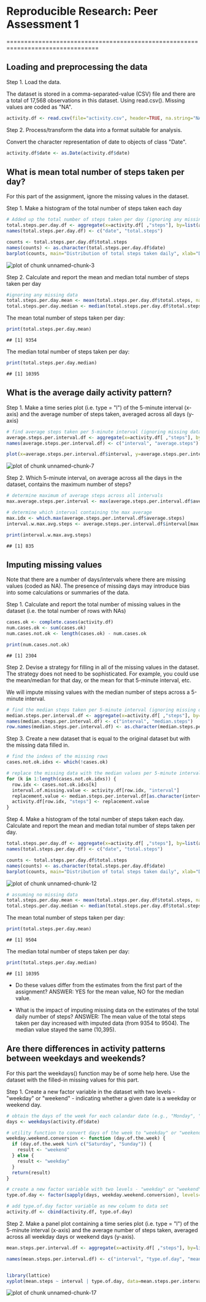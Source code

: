 # Reproducible Research: Peer Assessment 1

================================================================================


## Loading and preprocessing the data

Step 1. Load the data.

The dataset is stored in a comma-separated-value (CSV) file and there are a total of 17,568 observations in this dataset. Using read.csv(). Missing values are coded as "NA".


```r
activity.df <- read.csv(file="activity.csv", header=TRUE, na.string="NA")
```


Step 2. Process/transform the data into a format suitable for analysis.

Convert the character representation of date to objects of class "Date".


```r
activity.df$date <- as.Date(activity.df$date)
```


## What is mean total number of steps taken per day?

For this part of the assignment, ignore the missing values in the dataset.

Step 1. Make a histogram of the total number of steps taken each day


```r
# Added up the total number of steps taken per day (ignoring any missing data)
total.steps.per.day.df <- aggregate(x=activity.df[ ,"steps"], by=list(activity.df$date), FUN=sum, na.rm=TRUE)
names(total.steps.per.day.df) <- c("date", "total.steps")

counts <- total.steps.per.day.df$total.steps
names(counts) <- as.character(total.steps.per.day.df$date)
barplot(counts, main="Distribution of total steps taken daily", xlab="Date")
```

![plot of chunk unnamed-chunk-3](figure/unnamed-chunk-3.png) 


Step 2. Calculate and report the mean and median total number of steps taken per day


```r
#ignoring any missing data
total.steps.per.day.mean <- mean(total.steps.per.day.df$total.steps, na.rm=TRUE)
total.steps.per.day.median <- median(total.steps.per.day.df$total.steps, na.rm=TRUE)
```

The mean total number of steps taken per day:

```r
print(total.steps.per.day.mean)
```

```
## [1] 9354
```

The median total number of steps taken per day:

```r
print(total.steps.per.day.median)
```

```
## [1] 10395
```


## What is the average daily activity pattern?

Step 1. Make a time series plot (i.e. type = "l") of the 5-minute interval (x-axis) and the average number of steps taken, averaged across all days (y-axis)


```r
# find average steps taken per 5-minute interval (ignoring missing data)
average.steps.per.interval.df <- aggregate(x=activity.df[ ,"steps"], by=list(activity.df$interval), FUN=mean, na.rm=TRUE)
names(average.steps.per.interval.df) <- c("interval", "average.steps")

plot(x=average.steps.per.interval.df$interval, y=average.steps.per.interval.df$average.steps, type="l", xlab="5-Minute Interval", ylab="Average Number Steps Taken", main="Average Daily Activity")
```

![plot of chunk unnamed-chunk-7](figure/unnamed-chunk-7.png) 


Step 2. Which 5-minute interval, on average across all the days in the dataset, contains the maximum number of steps?


```r
# determine maximum of average steps across all intervals
max.average.steps.per.interval <- max(average.steps.per.interval.df$average.steps)

# determine which interval containing the max average
max.idx <- which.max(average.steps.per.interval.df$average.steps)
interval.w.max.avg.steps <- average.steps.per.interval.df$interval[max.idx]

print(interval.w.max.avg.steps)
```

```
## [1] 835
```


## Imputing missing values

Note that there are a number of days/intervals where there are missing values (coded as NA). The presence of missing days may introduce bias into some calculations or summaries of the data.

Step 1. Calculate and report the total number of missing values in the dataset (i.e. the total number of rows with NAs)


```r
cases.ok <- complete.cases(activity.df)
num.cases.ok <- sum(cases.ok)
num.cases.not.ok <- length(cases.ok) - num.cases.ok

print(num.cases.not.ok)
```

```
## [1] 2304
```


Step 2. Devise a strategy for filling in all of the missing values in the dataset. The strategy does not need to be sophisticated. For example, you could use the mean/median for that day, or the mean for that 5-minute interval, etc.

We will impute missing values with the median number of steps across a 5-minute interval.


```r
# find the median steps taken per 5-minute interval (ignoring missing data)
median.steps.per.interval.df <- aggregate(x=activity.df[ ,"steps"], by=list(activity.df$interval), FUN=median, na.rm=TRUE)
names(median.steps.per.interval.df) <- c("interval", "median.steps")
row.names(median.steps.per.interval.df) <- as.character(median.steps.per.interval.df$interval)
```


Step 3. Create a new dataset that is equal to the original dataset but with the missing data filled in.


```r
# find the indexs of the missing rows
cases.not.ok.idxs <- which(!cases.ok)

# replace the missing data with the median values per 5-minute interval
for (k in 1:length(cases.not.ok.idxs)) {
  row.idx <- cases.not.ok.idxs[k]
  interval.of.missing.value <- activity.df[row.idx, "interval"]
  replacement.value <- median.steps.per.interval.df[as.character(interval.of.missing.value), "median.steps"]
  activity.df[row.idx, "steps"] <- replacement.value
}
```


Step 4. Make a histogram of the total number of steps taken each day. Calculate and report the mean and median total number of steps taken per day.


```r
total.steps.per.day.df <- aggregate(x=activity.df[ ,"steps"], by=list(activity.df$date), FUN=sum, na.rm=FALSE)
names(total.steps.per.day.df) <- c("date", "total.steps")

counts <- total.steps.per.day.df$total.steps
names(counts) <- as.character(total.steps.per.day.df$date)
barplot(counts, main="Distribution of total steps taken daily", xlab="Date")
```

![plot of chunk unnamed-chunk-12](figure/unnamed-chunk-12.png) 


```r
# assuming no missing data
total.steps.per.day.mean <- mean(total.steps.per.day.df$total.steps, na.rm=FALSE)
total.steps.per.day.median <- median(total.steps.per.day.df$total.steps, na.rm=FALSE)
```

The mean total number of steps taken per day:

```r
print(total.steps.per.day.mean)
```

```
## [1] 9504
```

The median total number of steps taken per day:

```r
print(total.steps.per.day.median)
```

```
## [1] 10395
```


- Do these values differ from the estimates from the first part of the assignment?
ANSWER: YES for the mean value, NO for the median value.

- What is the impact of imputing missing data on the estimates of the total daily number of steps?
ANSWER: The mean value of the total steps taken per day increased with imputed data (from 9354 to 9504).  The median value stayed the same (10,395).



## Are there differences in activity patterns between weekdays and weekends?

For this part the weekdays() function may be of some help here. Use the dataset with the filled-in missing values for this part.

Step 1. Create a new factor variable in the dataset with two levels - "weekday" or "weekend" - indicating whether a given date is a weekday or weekend day.


```r
# obtain the days of the week for each calandar date (e.g., "Monday", "Tuesday", etc.)
days <- weekdays(activity.df$date)

# utility function to convert days of the week to "weekday" or "weekend"
weekday.weekend.conversion <- function (day.of.the.week) {
  if (day.of.the.week %in% c("Saturday", "Sunday")) {
    result <- "weekend"
  } else {
    result <- "weekday"
  }
  return(result)
}

# create a new factor variable with two levels - "weekday" or "weekend"
type.of.day <- factor(sapply(days, weekday.weekend.conversion), levels=c("weekday", "weekend"))

# add type.of.day factor variable as new column to data set
activity.df <- cbind(activity.df, type.of.day)
```


Step 2. Make a panel plot containing a time series plot (i.e. type = "l") of the 5-minute interval (x-axis) and the average number of steps taken, averaged across all weekday days or weekend days (y-axis).


```r
mean.steps.per.interval.df <- aggregate(x=activity.df[ ,"steps"], by=list(activity.df$interval, activity.df$type.of.day), FUN=mean, na.rm=FALSE)

names(mean.steps.per.interval.df) <- c("interval", "type.of.day", "mean.steps")


library(lattice)
xyplot(mean.steps ~ interval | type.of.day, data=mean.steps.per.interval.df, layout=c(1,2), type="l")
```

![plot of chunk unnamed-chunk-17](figure/unnamed-chunk-17.png) 




